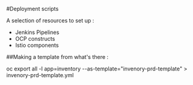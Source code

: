 #Deployment scripts

A selection of resources to set up : 
   * Jenkins Pipelines
   * OCP constructs
   * Istio components
   
##Making a template from what's there :

oc export all -l app=inventory --as-template="invenory-prd-template" > invenory-prd-template.yml   